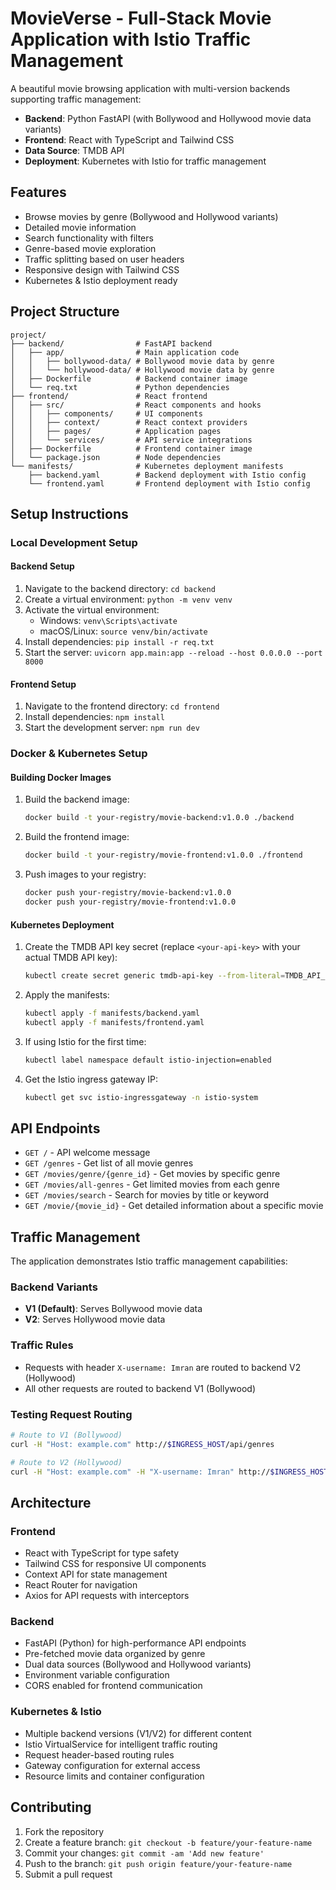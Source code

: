 # MovieVerse - Full-Stack Movie Application with Istio Traffic Management

A beautiful movie browsing application with multi-version backends supporting traffic management:
- **Backend**: Python FastAPI (with Bollywood and Hollywood movie data variants)
- **Frontend**: React with TypeScript and Tailwind CSS
- **Data Source**: TMDB API
- **Deployment**: Kubernetes with Istio for traffic management

## Features

- Browse movies by genre (Bollywood and Hollywood variants)
- Detailed movie information
- Search functionality with filters
- Genre-based movie exploration
- Traffic splitting based on user headers
- Responsive design with Tailwind CSS
- Kubernetes & Istio deployment ready

## Project Structure

```
project/
├── backend/                # FastAPI backend
│   ├── app/                # Main application code
│   │   ├── bollywood-data/ # Bollywood movie data by genre
│   │   └── hollywood-data/ # Hollywood movie data by genre
│   ├── Dockerfile          # Backend container image
│   └── req.txt             # Python dependencies
├── frontend/               # React frontend
│   ├── src/                # React components and hooks
│   │   ├── components/     # UI components
│   │   ├── context/        # React context providers
│   │   ├── pages/          # Application pages
│   │   └── services/       # API service integrations
│   ├── Dockerfile          # Frontend container image
│   └── package.json        # Node dependencies
└── manifests/              # Kubernetes deployment manifests
    ├── backend.yaml        # Backend deployment with Istio config
    └── frontend.yaml       # Frontend deployment with Istio config
```

## Setup Instructions

### Local Development Setup

#### Backend Setup
1. Navigate to the backend directory: `cd backend`
2. Create a virtual environment: `python -m venv venv`
3. Activate the virtual environment:
   - Windows: `venv\Scripts\activate`
   - macOS/Linux: `source venv/bin/activate`
4. Install dependencies: `pip install -r req.txt`
5. Start the server: `uvicorn app.main:app --reload --host 0.0.0.0 --port 8000`

#### Frontend Setup
1. Navigate to the frontend directory: `cd frontend`
2. Install dependencies: `npm install`
3. Start the development server: `npm run dev`

### Docker & Kubernetes Setup

#### Building Docker Images
1. Build the backend image:
   ```bash
   docker build -t your-registry/movie-backend:v1.0.0 ./backend
   ```

2. Build the frontend image:
   ```bash
   docker build -t your-registry/movie-frontend:v1.0.0 ./frontend
   ```

3. Push images to your registry:
   ```bash
   docker push your-registry/movie-backend:v1.0.0
   docker push your-registry/movie-frontend:v1.0.0
   ```

#### Kubernetes Deployment
1. Create the TMDB API key secret (replace `<your-api-key>` with your actual TMDB API key):
   ```bash
   kubectl create secret generic tmdb-api-key --from-literal=TMDB_API_KEY=<your-api-key>
   ```

2. Apply the manifests:
   ```bash
   kubectl apply -f manifests/backend.yaml
   kubectl apply -f manifests/frontend.yaml
   ```

3. If using Istio for the first time:
   ```bash
   kubectl label namespace default istio-injection=enabled
   ```

4. Get the Istio ingress gateway IP:
   ```bash
   kubectl get svc istio-ingressgateway -n istio-system
   ```

## API Endpoints

- `GET /` - API welcome message
- `GET /genres` - Get list of all movie genres
- `GET /movies/genre/{genre_id}` - Get movies by specific genre
- `GET /movies/all-genres` - Get limited movies from each genre
- `GET /movies/search` - Search for movies by title or keyword
- `GET /movie/{movie_id}` - Get detailed information about a specific movie

## Traffic Management

The application demonstrates Istio traffic management capabilities:

### Backend Variants
- **V1 (Default)**: Serves Bollywood movie data
- **V2**: Serves Hollywood movie data

### Traffic Rules
- Requests with header `X-username: Imran` are routed to backend V2 (Hollywood)
- All other requests are routed to backend V1 (Bollywood)

### Testing Request Routing
```bash
# Route to V1 (Bollywood)
curl -H "Host: example.com" http://$INGRESS_HOST/api/genres

# Route to V2 (Hollywood)
curl -H "Host: example.com" -H "X-username: Imran" http://$INGRESS_HOST/api/genres
```

## Architecture

### Frontend
- React with TypeScript for type safety
- Tailwind CSS for responsive UI components
- Context API for state management
- React Router for navigation
- Axios for API requests with interceptors

### Backend
- FastAPI (Python) for high-performance API endpoints
- Pre-fetched movie data organized by genre
- Dual data sources (Bollywood and Hollywood variants)
- Environment variable configuration
- CORS enabled for frontend communication

### Kubernetes & Istio
- Multiple backend versions (V1/V2) for different content
- Istio VirtualService for intelligent traffic routing
- Request header-based routing rules
- Gateway configuration for external access
- Resource limits and container configuration

## Contributing

1. Fork the repository
2. Create a feature branch: `git checkout -b feature/your-feature-name`
3. Commit your changes: `git commit -am 'Add new feature'`
4. Push to the branch: `git push origin feature/your-feature-name`
5. Submit a pull request